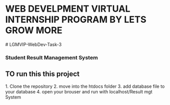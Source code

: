 <h1>WEB DEVELPMENT VIRTUAL INTERNSHIP PROGRAM BY LETS GROW MORE</h1>
# LGMVIP-WebDev-Task-3

<h3>Student Result Management System</h3>

<h2>TO run this this project</h2>
1. Clone the repository
2. move into the htdocs folder 
3. add database file to your database
4. open your brouser and run with localhost/Result mgt System
